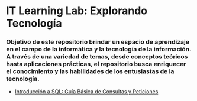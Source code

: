 # IT Learning Lab: Explorando Tecnología

### Objetivo de este repositorio brindar un espacio de aprendizaje en el campo de la informática y la tecnología de la información. A través de una variedad de temas, desde conceptos teóricos hasta aplicaciones prácticas, el repositorio busca enriquecer el conocimiento y las habilidades de los entusiastas de la tecnología.

+ [Introducción a SQL: Guía Básica de Consultas y Peticiones](https://github.com/KIRIL13POK/ItLearningLab_ExplorandoTecnologia/blob/main/Introducci%C3%B3nSQL_Gu%C3%ADaB%C3%A1sica%20_ConsultasPeticiones.md)
